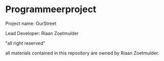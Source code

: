 Programmeerproject
==================
Project name: OurStreet 

Lead Developer: Riaan Zoetmulder

"all right reserved"

all materials contained in this repository are owned by Riaan Zoetmulder.
